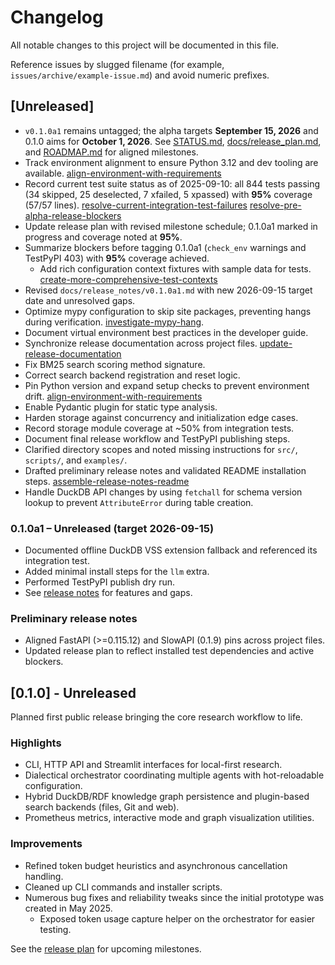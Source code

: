 # Changelog

All notable changes to this project will be documented in this file.

Reference issues by slugged filename (for example,
`issues/archive/example-issue.md`) and avoid numeric prefixes.

## [Unreleased]
- `v0.1.0a1` remains untagged; the alpha targets **September 15, 2026** and
  0.1.0 aims for **October 1, 2026**. See [STATUS.md](STATUS.md),
  [docs/release_plan.md](docs/release_plan.md), and
  [ROADMAP.md](ROADMAP.md) for aligned milestones.
- Track environment alignment to ensure Python 3.12 and dev tooling are
  available.
    [align-environment-with-requirements]
- Record current test suite status as of 2025-09-10: all 844 tests passing
  (34 skipped, 25 deselected, 7 xfailed, 5 xpassed) with **95%** coverage
  (57/57 lines).
    [resolve-current-integration-test-failures]
    [resolve-pre-alpha-release-blockers]
- Update release plan with revised milestone schedule; 0.1.0a1 marked in
  progress and coverage noted at **95%**.
- Summarize blockers before tagging 0.1.0a1 (`check_env` warnings and TestPyPI
  403) with **95%** coverage achieved.
  - Add rich configuration context fixtures with sample data for tests.
    [create-more-comprehensive-test-contexts]
- Revised `docs/release_notes/v0.1.0a1.md` with new 2026-09-15 target date
  and unresolved gaps.
- Optimize mypy configuration to skip site packages, preventing hangs during
verification. [investigate-mypy-hang](issues/archive/investigate-mypy-hang.md).
- Document virtual environment best practices in the developer guide.
 - Synchronize release documentation across project files.
    [update-release-documentation]
- Fix BM25 search scoring method signature.
- Correct search backend registration and reset logic.
- Pin Python version and expand setup checks to prevent environment drift.
    [align-environment-with-requirements]
- Enable Pydantic plugin for static type analysis.
- Harden storage against concurrency and initialization edge cases.
- Record storage module coverage at ~50% from integration tests.
- Document final release workflow and TestPyPI publishing steps.
- Clarified directory scopes and noted missing instructions for `src/`, `scripts/`, and `examples/`.
- Drafted preliminary release notes and validated README installation steps.
  [assemble-release-notes-readme]
- Handle DuckDB API changes by using `fetchall` for schema version lookup to
  prevent `AttributeError` during table creation.

### 0.1.0a1 – Unreleased (target 2026-09-15)
- Documented offline DuckDB VSS extension fallback and referenced its
  integration test.
- Added minimal install steps for the `llm` extra.
- Performed TestPyPI publish dry run.
- See [release notes](docs/release_notes/v0.1.0a1.md) for features and gaps.

### Preliminary release notes
- Aligned FastAPI (>=0.115.12) and SlowAPI (0.1.9) pins across project files.
- Updated release plan to reflect installed test dependencies and active blockers.

## [0.1.0] - Unreleased
Planned first public release bringing the core research workflow to life.

### Highlights
- CLI, HTTP API and Streamlit interfaces for local-first research.
- Dialectical orchestrator coordinating multiple agents with hot-reloadable configuration.
- Hybrid DuckDB/RDF knowledge graph persistence and plugin-based search backends
  (files, Git and web).
- Prometheus metrics, interactive mode and graph visualization utilities.

### Improvements
- Refined token budget heuristics and asynchronous cancellation handling.
- Cleaned up CLI commands and installer scripts.
- Numerous bug fixes and reliability tweaks since the initial prototype was created in May 2025.
  - Exposed token usage capture helper on the orchestrator for easier testing.

See the [release plan](docs/release_plan.md) for upcoming milestones.

[align-environment-with-requirements]: issues/archive/align-environment-with-requirements.md
[create-more-comprehensive-test-contexts]: issues/archive/create-more-comprehensive-test-contexts.md
[update-release-documentation]: issues/archive/update-release-documentation.md
[assemble-release-notes-readme]: issues/archive/assemble-release-notes-and-validate-readme.md
[resolve-current-integration-test-failures]: issues/resolve-current-integration-test-failures.md
[resolve-pre-alpha-release-blockers]: issues/archive/resolve-pre-alpha-release-blockers.md

